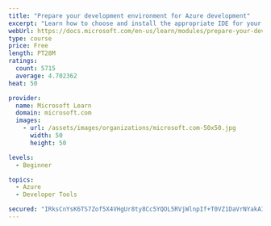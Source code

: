 ```yaml
---
title: "Prepare your development environment for Azure development"
excerpt: "Learn how to choose and install the appropriate IDE for your requirements to help you build, deploy, monitor, and scale cloud-hosted solutions."
webUrl: https://docs.microsoft.com/en-us/learn/modules/prepare-your-dev-environment-for-azure-development/
type: course
price: Free
length: PT28M
ratings:
  count: 5715
  average: 4.702362
heat: 50

provider:
  name: Microsoft Learn
  domain: microsoft.com
  images:
    - url: /assets/images/organizations/microsoft.com-50x50.jpg
      width: 50
      height: 50

levels:
  - Beginner

topics:
  - Azure
  - Developer Tools

secured: "IRksCnYsK6TS7Zof5X4VHgUr8ty8Cc5YQOL5RVjWlnpIf+T0VZ1DaVrNYakAI55OWRmyfCE8EAoDFGsUl5jlD9sge3owFpRb3WVhndeKe7wxsludGpum3T9NktGTVpVGu8nVtZpCwLzchUg7AOZ9nUnKGEuzuYXKEKXMki9KpuqyB2a8MCjRNbuAIg5RK4y6cphRrwM6qad0TWXVva72Ve+ggct7vgJv6dy0XZDKGNtm632MIsJsJ1DimYiS7pFsahunlvy8p6ziteQRYEtZXI2S/QkWBgPbcPeLmf6tOmGvt4P8ZglyZtgcpvLfwqhwtggRr9aFM6Bx+ZaFKauzasTMA2zXUUU3xblm6WG3S44B1WDNYxGI2jFdgczvOCeTWhKJViZdrInQcfFFvF1D4iRcEFzyA+3B4QHEZm1a11A=;VHuel39QntCfhzaondvfPA=="
---
```


